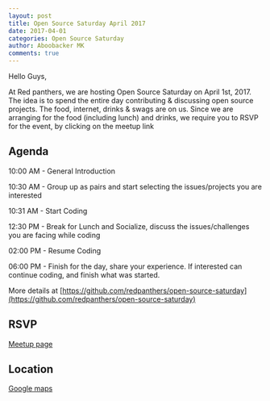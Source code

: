 ```yaml
---
layout: post
title: Open Source Saturday April 2017
date: 2017-04-01
categories: Open Source Saturday
author: Aboobacker MK
comments: true
---
```


Hello Guys,

At Red panthers, we are hosting Open Source Saturday on April 1st, 2017. The idea is to spend the entire day contributing & discussing open source projects. The food, internet, drinks & swags are on us. Since we are arranging for the food (including lunch) and drinks, we require you to RSVP for the event, by clicking on the meetup link


Agenda
---------

10:00 AM - General Introduction

10:30 AM - Group up as pairs and start selecting the issues/projects you are interested

10:31 AM - Start Coding

12:30 PM - Break for Lunch and Socialize, discuss the issues/challenges you are facing while coding

02:00 PM - Resume Coding

06:00 PM - Finish for the day, share your experience. If interested can continue coding, and finish what was started.

More details at [https://github.com/redpanthers/open-source-saturday](https://github.com/redpanthers/open-source-saturday)

RSVP
-----

[Meetup page](https://www.meetup.com/kerala-ruby/events/238378432/)

Location
---------
[Google maps](https://goo.gl/maps/nyFryv4r6xQ2)
